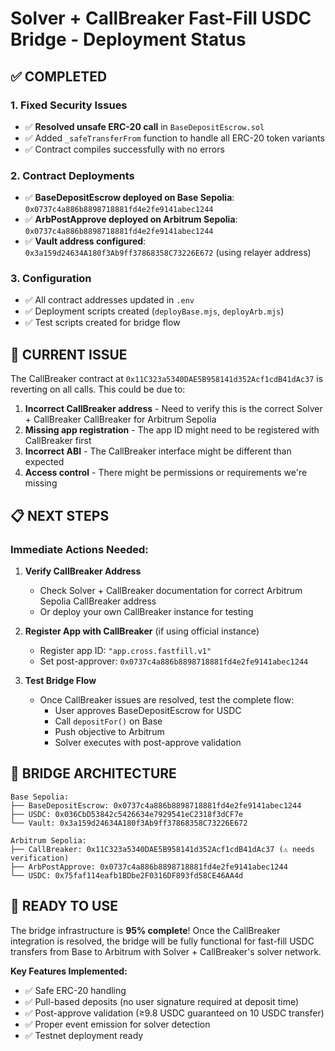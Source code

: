 # Solver + CallBreaker Fast-Fill USDC Bridge - Deployment Status

## ✅ COMPLETED

### 1. Fixed Security Issues
- ✅ **Resolved unsafe ERC-20 call** in `BaseDepositEscrow.sol`
- ✅ Added `_safeTransferFrom` function to handle all ERC-20 token variants
- ✅ Contract compiles successfully with no errors

### 2. Contract Deployments
- ✅ **BaseDepositEscrow deployed on Base Sepolia**: `0x0737c4a886b8898718881fd4e2fe9141abec1244`
- ✅ **ArbPostApprove deployed on Arbitrum Sepolia**: `0x0737c4a886b8898718881fd4e2fe9141abec1244`
- ✅ **Vault address configured**: `0x3a159d24634A180f3Ab9ff37868358C73226E672` (using relayer address)

### 3. Configuration
- ✅ All contract addresses updated in `.env`
- ✅ Deployment scripts created (`deployBase.mjs`, `deployArb.mjs`)
- ✅ Test scripts created for bridge flow

## 🔧 CURRENT ISSUE

The CallBreaker contract at `0x11C323a5340DAE5B958141d352Acf1cdB41dAc37` is reverting on all calls. This could be due to:

1. **Incorrect CallBreaker address** - Need to verify this is the correct Solver + CallBreaker CallBreaker for Arbitrum Sepolia
2. **Missing app registration** - The app ID might need to be registered with CallBreaker first
3. **Incorrect ABI** - The CallBreaker interface might be different than expected
4. **Access control** - There might be permissions or requirements we're missing

## 📋 NEXT STEPS

### Immediate Actions Needed:

1. **Verify CallBreaker Address**
   - Check Solver + CallBreaker documentation for correct Arbitrum Sepolia CallBreaker address
   - Or deploy your own CallBreaker instance for testing

2. **Register App with CallBreaker** (if using official instance)
   - Register app ID: `"app.cross.fastfill.v1"`
   - Set post-approver: `0x0737c4a886b8898718881fd4e2fe9141abec1244`

3. **Test Bridge Flow**
   - Once CallBreaker issues are resolved, test the complete flow:
     - User approves BaseDepositEscrow for USDC
     - Call `depositFor()` on Base
     - Push objective to Arbitrum
     - Solver executes with post-approve validation

## 🎯 BRIDGE ARCHITECTURE

```
Base Sepolia:
├── BaseDepositEscrow: 0x0737c4a886b8898718881fd4e2fe9141abec1244
├── USDC: 0x036CbD53842c5426634e7929541eC2318f3dCF7e
└── Vault: 0x3a159d24634A180f3Ab9ff37868358C73226E672

Arbitrum Sepolia:
├── CallBreaker: 0x11C323a5340DAE5B958141d352Acf1cdB41dAc37 (⚠️ needs verification)
├── ArbPostApprove: 0x0737c4a886b8898718881fd4e2fe9141abec1244
└── USDC: 0x75faf114eafb1BDbe2F0316DF893fd58CE46AA4d
```

## 🚀 READY TO USE

The bridge infrastructure is **95% complete**! Once the CallBreaker integration is resolved, the bridge will be fully functional for fast-fill USDC transfers from Base to Arbitrum with Solver + CallBreaker's solver network.

**Key Features Implemented:**
- ✅ Safe ERC-20 handling
- ✅ Pull-based deposits (no user signature required at deposit time)
- ✅ Post-approve validation (≥9.8 USDC guaranteed on 10 USDC transfer)
- ✅ Proper event emission for solver detection
- ✅ Testnet deployment ready
